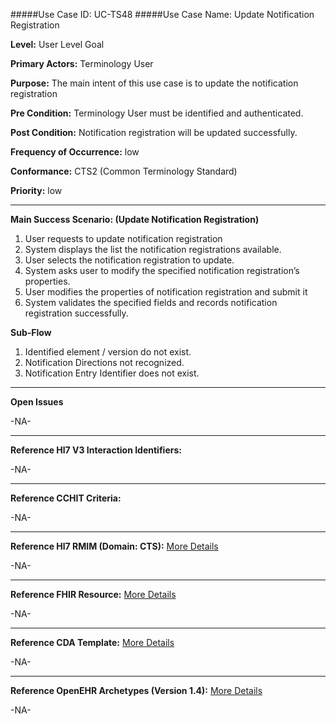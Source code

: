 #####Use Case ID: UC-TS48
#####Use Case Name: Update Notification Registration

**Level:**                     User Level Goal

**Primary Actors:**            Terminology User  

**Purpose:**                   The main intent of this use case is to update the notification registration

**Pre Condition:**             Terminology User must be identified and authenticated.

**Post Condition:**            Notification registration will be updated successfully.

**Frequency of Occurrence:**   low

**Conformance:**             	 CTS2 (Common Terminology Standard)

**Priority:**                  low
__________________________________________________________
**Main Success Scenario: (Update Notification Registration)**

1.	User requests to update notification registration
2.	System displays the list the notification registrations available.
3.	User selects the notification registration to update.
4.	System asks user to modify the specified notification registration’s properties.
5.	User modifies the properties of notification registration and submit it 
6.	System validates the specified fields and records notification registration successfully.

**Sub-Flow** 

1. Identified element / version do not exist.
2. Notification Directions not recognized.
3. Notification Entry Identifier does not exist.

_______________________________________________________________
**Open Issues**

-NA-
_______________________________________________________________
**Reference Hl7 V3 Interaction Identifiers:**

-NA-
_______________________________________________________________
**Reference CCHIT Criteria:**

-NA-

_______________________________________________________________
**Reference Hl7 RMIM (Domain: CTS):** [More Details](http://www.hl7.org/implement/standards/product_brief.cfm?product_id=306)

-NA-

_______________________________________________________________
**Reference FHIR Resource:** [More Details](http://www.hl7.org/implement/standards/fhir/resourcelist.html)

-NA-
_______________________________________________________________
**Reference CDA Template:** [More Details](http://www.hl7.org/Special/committees/structure/index.cfm)

-NA-
_______________________________________________________________
**Reference OpenEHR Archetypes (Version 1.4):** [More Details](http://www.openehr.org/ckm/)

-NA-

